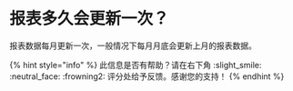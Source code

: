 # 报表多久会更新一次？

报表数据每月更新一次，一般情况下每月月底会更新上月的报表数据。



{% hint style="info" %}
此信息是否有帮助？请在右下角 :slight\_smile: :neutral\_face: :frowning2: 评分处给予反馈。感谢您的支持！
{% endhint %}
